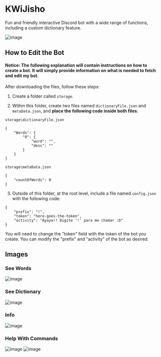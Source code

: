 # KWiJisho

Fun and friendly interactive Discord bot with a wide range of functions, including a custom dictionary feature.

![image](https://github.com/monambike/kwijisho-discord-bot-legacy/assets/35270174/92857e80-9cbc-4422-b96f-b2d3d94a121e)

## How to Edit the Bot

#### Notice: The following explanation will contain instructions on how to create a bot. It will simply provide information on what is needed to fetch and edit my bot.

After downloading the files, follow these steps:

1. Create a folder called `storage`.

2. Within this folder, create two files named `dictionaryFile.json` and `metaData.json`, and **place the following code inside both files**:

`storage\dictionaryFile.json`
```
{
    "Words": {
        "0": {
            "word": "",
            "desc": ""
        }
    }
}
```

`storage\metaData.json`
```
{
    "countOfWords": 0
}
```

3. Outside of this folder, at the root level, include a file named `config.json` with the following code:
```
{
	"prefix": "!",
	"token": "here-goes-the-token",
	"activity": "Ayaya!! Digite '!' para me chamar :D"
}
```
You will need to change the "token" field with the token of the bot you create. You can modify the "prefix" and "activity" of the bot as desired.

## Images

### See Words

![image](https://github.com/monambike/kwijisho-discord-bot-legacy/assets/35270174/ab8643cf-ac00-49f1-893c-9cb4039b5e6c)

### See Dictionary

![image](https://github.com/monambike/kwijisho-discord-bot-legacy/assets/35270174/4c0c9963-1b6c-4bb2-b6b2-c476ae4c12bc)

### Info

![image](https://github.com/monambike/kwijisho-discord-bot-legacy/assets/35270174/649c38ea-a3d6-4265-9d10-7632385f0df9)

### Help With Commands

![image](https://github.com/monambike/kwijisho-discord-bot-legacy/assets/35270174/e342e7f3-ceb0-4729-a01e-f95f5f9b732b)
![image](https://github.com/monambike/kwijisho-discord-bot-legacy/assets/35270174/ee4d1df7-e6aa-4c75-9a29-28694cb83fd8)
